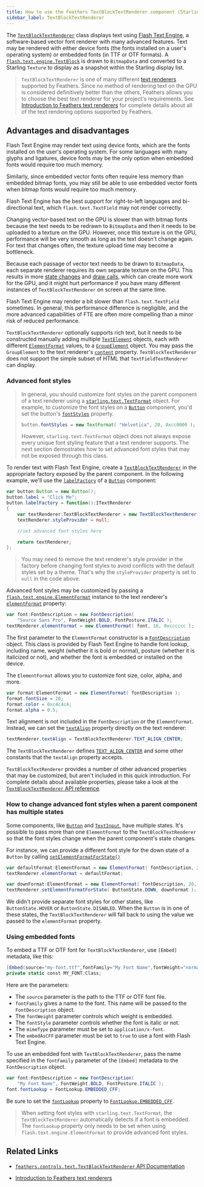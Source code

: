```yaml
---
title: How to use the Feathers TextBlockTextRenderer component (Starling version)
sidebar_label: TextBlockTextRenderer
---
```


The [`TextBlockTextRenderer`](/api-reference/feathers/controls/text/TextBlockTextRenderer.html) class displays text using [Flash Text Engine](http://help.adobe.com/en_US/as3/dev/WS9dd7ed846a005b294b857bfa122bd808ea6-8000.html), a software-based vector font renderer with many advanced features. Text may be rendered with either device fonts (the fonts installed on a user's operating system) or embedded fonts (in TTF or OTF formats). A [`flash.text.engine.TextBlock`](http://help.adobe.com/en_US/FlashPlatform/reference/actionscript/3/flash/text/engine/TextBlock.html) is drawn to `BitmapData` and converted to a Starling `Texture` to display as a snapshot within the Starling display list.

> `TextBlockTextRenderer` is one of many different [text renderers](./text-renderers.md) supported by Feathers. Since no method of rendering text on the GPU is considered definitively better than the others, Feathers allows you to choose the best text renderer for your project's requirements. See [Introduction to Feathers text renderers](./text-renderers.md) for complete details about all of the text rendering options supported by Feathers.

## Advantages and disadvantages

Flash Text Engine may render text using device fonts, which are the fonts installed on the user's operating system. For some languages with many glyphs and ligatures, device fonts may be the only option when embedded fonts would require too much memory.

Similarly, since embedded vector fonts often require less memory than embedded bitmap fonts, you may still be able to use embedded vector fonts when bitmap fonts would require too much memory.

Flash Text Engine has the best support for right-to-left languages and bi-directional text, which `flash.text.TextField` may not render correctly.

Changing vector-based text on the GPU is slower than with bitmap fonts because the text needs to be redrawn to `BitmapData` and then it needs to be uploaded to a texture on the GPU. However, once this texture is on the GPU, performance will be very smooth as long as the text doesn't change again. For text that changes often, the texture upload time may become a bottleneck.

Because each passage of vector text needs to be drawn to `BitmapData`, each separate renderer requires its own separate texture on the GPU. This results in more [state changes](http://wiki.starling-framework.org/manual/performance_optimization#minimize_state_changes) and [draw calls](./faq/draw-calls.md), which can create more work for the GPU, and it might hurt performance if you have many different instances of `TextBlockTextRenderer` on screen at the same time.

Flash Text Engine may render a bit slower than `flash.text.TextField` sometimes. In general, this performance difference is negligible, and the more advanced capabilities of FTE are often more compelling than a minor risk of reduced performance.

`TextBlockTextRenderer` optionally supports rich text, but it needs to be constructed manually adding multiple [`TextElement`](http://help.adobe.com/en_US/FlashPlatform/reference/actionscript/3/flash/text/engine/TextElement.html) objects, each with different [`ElementFormat`](http://help.adobe.com/en_US/FlashPlatform/reference/actionscript/3/flash/text/engine/ElementFormat.html) values, to a [`GroupElement`](http://help.adobe.com/en_US/FlashPlatform/reference/actionscript/3/flash/text/engine/GroupElement.html) object. You may pass the `GroupElement` to the text renderer's [`content`](/api-reference/feathers/controls/text/TextBlockTextRenderer.html#content) property. `TextBlockTextRenderer` does not support the simple subset of HTML that `TextFieldTextRenderer` can display.

### Advanced font styles

> In general, you should customize font styles on the parent component of a text renderer using a [`starling.text.TextFormat`](http://doc.starling-framework.org/current/starling/text/TextFormat.html) object. For example, to customize the font styles on a [`Button`](./button.md) component, you'd set the button's [`fontStyles`](/api-reference/feathers/controls/Button.html#fontStyles) property.
>
> ```actionscript
> button.fontStyles = new TextFormat( "Helvetica", 20, 0xcc0000 );
> ```
>
> However, `starling.text.TextFormat` object does not always expose every unique font styling feature that a text renderer supports. The next section demostrates how to set advanced font styles that may not be exposed through this class.

To render text with Flash Text Engine, create a [`TextBlockTextRenderer`](/api-reference/feathers/controls/text/TextBlockTextRenderer.html) in the appropriate factory exposed by the parent component. In the following example, we'll use the [`labelFactory`](/api-reference/feathers/controls/Button.html#labelFactory) of a [`Button`](./button.md) component:

```actionscript
var button:Button = new Button();
button.label = "Click Me";
button.labelFactory = function():ITextRenderer
{
	var textRenderer:TextBlockTextRenderer = new TextBlockTextRenderer();
	textRenderer.styleProvider = null;

	//set advanced font styles here

	return textRenderer;
};
```

> You may need to remove the text renderer's style provider in the factory before changing font styles to avoid conflicts with the default styles set by a theme. That's why the `styleProvider` property is set to `null` in the code above.

Advanced font styles may be customized by passing a [`flash.text.engine.ElementFormat`](http://help.adobe.com/en_US/FlashPlatform/reference/actionscript/3/flash/text/engine/ElementFormat.html) instance to the text renderer's [`elementFormat`](/api-reference/feathers/controls/text/TextBlockTextRenderer.html#elementFormat) property:

```actionscript
var font:FontDescription = new FontDescription(
	"Source Sans Pro", FontWeight.BOLD, FontPosture.ITALIC );
textRenderer.elementFormat = new ElementFormat( font, 16, 0xcccccc );
```

The first parameter to the `ElementFormat` constructor is a [`FontDescription`](http://help.adobe.com/en_US/FlashPlatform/reference/actionscript/3/flash/text/engine/FontDescription.html) object. This class is provided by Flash Text Engine to handle font lookup, including name, weight (whether it is bold or normal), posture (whether it is italicized or not), and whether the font is embedded or installed on the device.

The `ElementFormat` allows you to customize font size, color, alpha, and more.

```actionscript
var format:ElementFormat = new ElementFormat( fontDescription );
format.fontSize = 20;
format.color = 0xc4c4c4;
format.alpha = 0.5;
```

Text alignment is not included in the `FontDescription` or the `ElementFormat`. Instead, we can set the [`textAlign`](/api-reference/feathers/controls/text/TextBlockTextRenderer.html#textAlign) property directly on the text renderer:

```actionscript
textRenderer.textAlign = TextBlockTextRenderer.TEXT_ALIGN_CENTER;
```

The `TextBlockTextRenderer` defines [`TEXT_ALIGN_CENTER`](/api-reference/feathers/controls/text/TextBlockTextRenderer.html#TEXT_ALIGN_CENTER) and some other constants that the `textAlign` property accepts.

`TextBlockTextRenderer` provides a number of other advanced properties that may be customized, but aren't included in this quick introduction. For complete details about available properties, please take a look at the [`TextBlockTextRenderer` API reference](/api-reference/feathers/controls/text/TextBlockTextRenderer.html).

### How to change advanced font styles when a parent component has multiple states

Some components, like [`Button`](./button.md) and [`TextInput`](./text-input.md), have multiple states. It's possible to pass more than one `ElementFormat` to the `TextBlockTextRenderer` so that the font styles change when the parent component's state changes.

For instance, we can provide a different font style for the down state of a `Button` by calling [`setElementFormatForState()`](</api-reference/feathers/controls/text/TextBlockTextRenderer.html#setElementFormatForState()>)

```actionscript
var defaultFormat:ElementFormat = new ElementFormat( fontDescription, 20, 0xc4c4c4 );
textRenderer.elementFormat = defaultFormat;

var downFormat:ElementFormat = new ElementFormat( fontDescription, 20, 0x343434 );
textRenderer.setElementFormatForState( ButtonState.DOWN, downFormat );
```

We didn't provide separate font styles for other states, like `ButtonState.HOVER` or `ButtonState.DISABLED`. When the `Button` is in one of these states, the `TextBlockTextRenderer` will fall back to using the value we passed to the `elementFormat` property.

### Using embedded fonts

To embed a TTF or OTF font for `TextBlockTextRenderer`, use `[Embed]` metadata, like this:

```actionscript
[Embed(source="my-font.ttf",fontFamily="My Font Name",fontWeight="normal",fontStyle="normal",mimeType="application/x-font",embedAsCFF="true")]
private static const MY_FONT:Class;
```

Here are the parameters:

- The `source` parameter is the path to the TTF or OTF font file.
- `fontFamily` gives a name to the font. This name will be passed to the `FontDescription` object.
- The `fontWeight` parameter controls which weight is embedded.
- The `fontStyle` parameter controls whether the font is italic or not.
- The `mimeType` parameter must be set to `application/x-font`.
- The `embedAsCFF` parameter must be set to `true` to use a font with Flash Text Engine.

To use an embedded font with `TextBlockTextRenderer`, pass the name specified in the `fontFamily` parameter of the `[Embed]` metadata to the `FontDescription` object.

```actionscript
var font:FontDescription = new FontDescription(
	"My Font Name", FontWeight.BOLD, FontPosture.ITALIC );
font.fontLookup = FontLookup.EMBEDDED_CFF;
```

Be sure to set the [`fontLookup`](http://help.adobe.com/en_US/FlashPlatform/reference/actionscript/3/flash/text/engine/FontDescription.html#fontLookup) property to [`FontLookup.EMBEDDED_CFF`](http://help.adobe.com/en_US/FlashPlatform/reference/actionscript/3/flash/text/engine/FontLookup.html#EMBEDDED_CFF).

> When setting font styles with `starling.text.TextFormat`, the `TextBlockTextRenderer` automatically detects if a font is embedded. The `fontLookup` property only needs to be set when using `flash.text.engine.ElementFormat` to provide advanced font styles.

## Related Links

- [`feathers.controls.text.TextBlockTextRenderer` API Documentation](/api-reference/feathers/controls/text/TextBlockTextRenderer.html)

- [Introduction to Feathers text renderers](./text-renderers.md)
